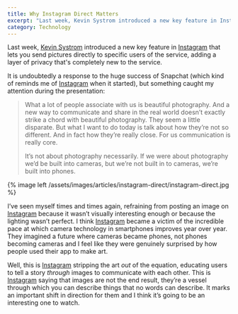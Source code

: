 ```yaml
---
title: Why Instagram Direct Matters
excerpt: "Last week, Kevin Systrom introduced a new key feature in Instagram that lets you send pictures directly to other users: Instagram Direct."
category: Technology
---
```


<!-- <figure>
  <img src="/assets/images/articles/instagram-direct/instagram-direct.jpg" />
    <figcaption>The <a href="https://itunes.apple.com/fr/app/instagram/id389801252?mt=8">app has been updated</a> with the new feature during the announcement.</figcaption>
</figure> -->

Last week, [Kevin Systrom](http://instagram.com/kevin) introduced a new key feature in [Instagram][1] that lets you send pictures directly to specific users of the service, adding a layer of privacy that's completely new to the service.

It is undoubtedly a response to the huge success of Snapchat (which kind of reminds me of [Instagram][1] when it started), but something caught my attention during the presentation:

> What a lot of people associate with us is beautiful photography. And a new way to communicate and share in the real world doesn’t exactly strike a chord with beautiful photography. They seem a little disparate. But what I want to do today is talk about how they’re not so different. And in fact how they’re really close. For us communication is really core.
>
> It’s not about photography necessarily. If we were about photography we’d be built into cameras, but we’re not built in to cameras, we’re built into phones.

{% image left /assets/images/articles/instagram-direct/instagram-direct.jpg %}

I’ve seen myself times and times again, refraining from posting an image on [Instagram][1] because it wasn’t visually interesting enough or because the lighting wasn’t perfect. I think [Instagram][1] became a victim of the incredible pace at which camera technology in smartphones improves year over year. They imagined a future where cameras became phones, not phones becoming cameras and I feel like they were genuinely surprised by how people used their app to make art.

Well, this is [Instagram][1] stripping the art *out* of the equation, educating users to tell a story *through* images to communicate with each other. This is [Instagram][1] saying that images are not the end result, they’re a vessel through which you can describe things that no words can describe. It marks an important shift in direction for them and I think it’s going to be an interesting one to watch.

[1]: http://instagram.com/
